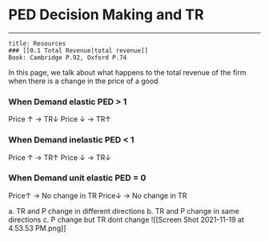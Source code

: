 # PED Decision Making and TR
---
```ad-info
title: Resources
### [[0.1 Total Revenue|total revenue]]
Book: Cambridge P.92, Oxford P.74
```
In this page, we talk about what happens to the total revenue of the firm when there is a change in the price of a good

### When Demand elastic PED > 1
Price ↑ -> TR↓
Price ↓ -> TR↑

### When Demand inelastic PED < 1
Price ↑ -> TR↑
Price ↓ -> TR↓

### When Demand unit elastic PED = 0
Price↑ -> No change in TR
Price↓ -> No change in TR

a. TR and P change in different directions
b. TR and P change in same directions
c. P change but TR dont change
![[Screen Shot 2021-11-19 at 4.53.53 PM.png]]

